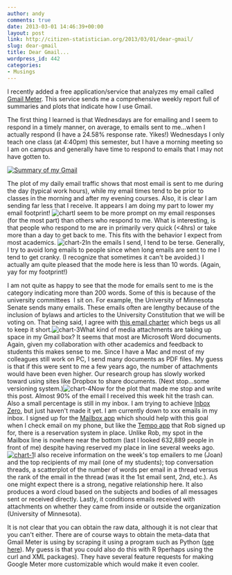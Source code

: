 ```yaml
---
author: andy
comments: true
date: 2013-03-01 14:46:39+00:00
layout: post
link: http://citizen-statistician.org/2013/03/01/dear-gmail/
slug: dear-gmail
title: Dear Gmail...
wordpress_id: 442
categories:
- Musings
---
```


I recently added a free application/service that analyzes my email called [Gmail Meter](http://www.gmailmeter.com). This service sends me a comprehensive weekly report full of summaries and plots that indicate how I use Gmail.




The first thing I learned is that Wednesdays are for emailing and I seem to respond in a timely manner, on average, to emails sent to me...when I actually respond (I have a 24.58% response rate. Yikes!) Wednesdays I only teach one class (at 4:40pm) this semester, but I have a morning meeting so I am on campus and generally have time to respond to emails that I may not have gotten to.


[![Summary of my Gmail](http://citizen-statistician.org/wp-content/uploads/2013/03/chart-0-300x226.png)](http://citizen-statistician.org/wp-content/uploads/2013/03/chart-0.png)


The plot of my daily email traffic shows that most email is sent to me during the day (typical work hours), while my email times tend to be prior to classes in the morning and after my evening courses. Also, it is clear I am sending far less that I receive. It appears I am doing my part to lower my email footprint!
![chart](http://citizen-statistician.org/wp-content/uploads/2013/03/chart-300x184.png)I seem to be more prompt on my email responses (for the most part) than others who respond to me. What is interesting, is that people who respond to me are in primarily very quick (<4hrs) or take more than a day to get back to me. This fits with the behavior I expect from most academics. ![chart-2](http://citizen-statistician.org/wp-content/uploads/2013/03/chart-2-300x184.png)In the emails I send, I tend to be terse. Generally, I try to avoid long emails to people since when long emails are sent to me I tend to get cranky. (I recognize that sometimes it can't be avoided.) I actually am quite pleased that the mode here is less than 10 words. (Again, yay for my footprint!)




I am not quite as happy to see that the mode for emails sent to me is the category indicating more than 200 words. Some of this is because of the university committees  I sit on. For example, the University of Minnesota Senate sends many emails. These emails often are lengthy because of the inclusion of bylaws and articles to the University Constitution that we will be voting on. That being said, I agree with [this email charter](http://emailcharter.org) which begs us all to keep it short.![chart-3](http://citizen-statistician.org/wp-content/uploads/2013/03/chart-3-300x184.png)What kind of media attachments are taking up space in my Gmail box? It seems that most are Microsoft Word documents. Again, given my collaboration with other academics and feedback to students this makes sense to me. Since I have a Mac and most of my colleagues still work on PC, I send many documents as PDF files. My guess is that if this were sent to me a few years ago, the number of attachments would have been even higher. Our research group has slowly worked toward using sites like Dropbox to share documents. (Next stop...some versioning system.)![chart-4](http://citizen-statistician.org/wp-content/uploads/2013/03/chart-4-300x184.png)Now for the plot that made me stop and write this post. Almost 90% of the email I received this week hit the trash can. Also a small percentage is still in my inbox. I am trying to achieve [Inbox Zero](http://inboxzero.com), but just haven't made it yet. I am currently down to xxx emails in my inbox. I signed up for the [Mailbox app](http://www.mailboxapp.com) which should help with this goal when I check email on my phone, but like the [Tempo app](http://tempo.ai) that Rob signed up for, there is a reservation system in place. Unlike Rob, my spot in the Mailbox line is nowhere near the bottom (last I looked 632,889 people in front of me) despite having reserved my place in line several weeks ago.[![chart-1](http://citizen-statistician.org/wp-content/uploads/2013/03/chart-1-300x184.png)](http://citizen-statistician.org/wp-content/uploads/2013/03/chart-1.png)I also receive information on the week's top emailers to me (Joan) and the top recipients of my mail (one of my students); top conversation threads, a scatterplot of the number of words per email in a thread versus the rank of the email in the thread (was it the 1st email sent, 2nd, etc.). As one might expect there is a strong, negative relationship here. It also produces a word cloud based on the subjects and bodies of all messages sent or received directly. Lastly, it conditions emails received with attachments on whether they came from inside or outside the organization (University of Minnesota).




It is not clear that you can obtain the raw data, although it is not clear that you can't either. There are of course ways to obtain the meta-data that Gmail Meter is using by scraping it using a program such as Python ([see here](http://books.gigatux.nl/mirror/googlehacks/0596008570/googlehks2-CHP-6-SECT-13.html)). My guess is that you could also do this with R 9perhaps using the curl and XML packages). They have several feature requests for making Google Meter more customizable which would make it even cooler.
